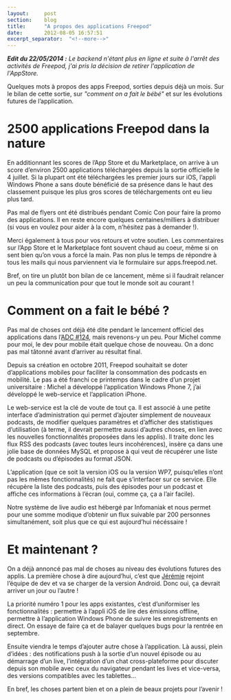 ```yaml
---
layout: 	post
section:	blog
title:  	"A propos des applications Freepod"
date:   	2012-08-05 16:57:51
excerpt_separator:  "<!--more-->"
---
```


_**Edit du 22/05/2014 :** Le backend n'étant plus en ligne et suite à l'arrêt des activités de Freepod, j'ai pris la décision de retirer l'application de l'AppStore._

Quelques mots à propos des apps Freepod, sorties depuis déjà un mois. Sur le bilan de cette sortie, sur <i>"comment on a fait le bébé"</i> et sur les évolutions futures de l’application.

<!--more-->

# 2500 applications Freepod dans la nature

En additionnant les scores de l’App Store et du Marketplace, on arrive à un score d’environ 2500 applications téléchargées depuis la sortie officielle le 4 juillet. Si la plupart ont été téléchargées les premier jours sur iOS, l’appli Windows Phone a sans doute bénéficié de sa présence dans le haut des classement puisque les plus gros scores de téléchargements ont eu lieu plus tard.

Pas mal de flyers ont été distribués pendant Comic Con pour faire la promo des applications. Il en reste encore quelques centaines/milliers à distribuer (si vous en voulez pour aider à la com, n’hésitez pas à demander !).

Merci également à tous pour vos retours et votre soutien. Les commentaires sur l’App Store et le Marketplace font souvent chaud au coeur, même si on sent bien qu’on vous a forcé la main. Pas non plus le temps de répondre à tous les mails qui nous parviennent via le formulaire sur apps.freepod.net.

Bref, on tire un plutôt bon bilan de ce lancement, même si il faudrait relancer un peu la communication pour que tout le monde soit au courant !


# Comment on a fait le bébé ?

Pas mal de choses ont déjà été dite pendant le lancement officiel des applications dans l’<a href="http://www.captainweb.net/2012/07/29/le-concert-des-singes-cultivateurs-de-canabis/" rel="external">ADC #124</a>, mais revenons-y un peu. Pour Michel comme pour moi, le dev pour mobile était quelque chose de nouveau. On a donc pas mal tâtonné avant d’arriver au résultat final.

Depuis sa création en octobre 2011, Freepod souhaitait se doter d’applications mobiles pour faciliter la consommation des podcasts en mobilité. Le pas a été franchi ce printemps dans le cadre d’un projet universitaire : Michel a développé l’application Windows Phone 7, j’ai développé le web-service et l’application iPhone.

Le web-service est la clé de voute de tout ça. Il est associé à une petite interface d’administration qui permet d’ajouter simplement de nouveaux podcasts, de modifier quelques paramètres et d’afficher des statistiques d’utilisation (à terme, il devrait permettre aussi d’autres choses, en lien avec les nouvelles fonctionnalités proposées dans les applis).
Il traite donc les flux RSS des podcasts (avec toutes leurs incohérences), insère ça dans une jolie base de données MySQL et propose à qui veut de récupérer une liste de podcasts ou d’épisodes au format JSON.

L’application (que ce soit la version iOS ou la version WP7, puisqu’elles n’ont pas les mêmes fonctionnalités) ne fait que s’interfacer sur ce service. Elle récupère la liste des podcasts, puis des épisodes pour un podcast et affiche ces informations à l’écran (oui, comme ça, ça a l’air facile).

Notre système de live audio est hébergé par Infomaniak et nous permet pour une somme modique d’obtenir un flux suivable par 200 personnes simultanément, soit plus que ce qui est aujourd’hui nécéssaire !


# Et maintenant ?

On a déjà annoncé pas mal de choses au niveau des évolutions futures des applis. La première chose à dire aujourd’hui, c’est que <a href="http://twitter.com/longhost_" rel="external">Jérémie</a> rejoint l’équipe de dev et va se charger de la version Android. Donc oui, ça devrait arriver un jour ou l’autre !

La priorité numéro 1 pour les apps existantes, c’est d’uniformiser les fonctionnalités : permettre à l’appli iOS de lire des émissions offline, permettre à l’application Windows Phone de suivre les enregistrements en direct. On essaye de faire ça et de balayer quelques bugs pour la rentrée en septembre.

Ensuite viendra le temps d’ajouter autre chose à l’application. Là aussi, plein d’idées : des notifications push à la sortie d’un nouvel épisode ou au démarrage d’un live, l’intégration d’un chat cross-plateforme pour discuter depuis son mobile avec ceux du navigateur pendant les lives et vice-versa, des versions compatibles avec les tablettes...

En bref, les choses partent bien et on a plein de beaux projets pour l’avenir !

